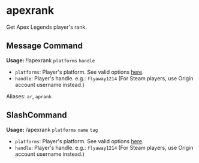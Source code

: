 # apexrank

Get Apex Legends player's rank.

## Message Command

**Usage:** !!apexrank `platforms` `handle`

- `platforms`: Player's platform. See valid options [here](/docs/apex/platforms).
- `handle`: Player's handle. e.g.: `flyaway1214` (For Steam players, use Origin account username instead.)

Aliases: `ar`, `aprank`

## SlashCommand

**Usage:** /apexrank `platforms` `name` `tag`

- `platforms`: Player's platform. See valid options [here](/docs/apex/platforms).
- `handle`: Player's handle. e.g.: `flyaway1214` (For Steam players, use Origin account username instead.)